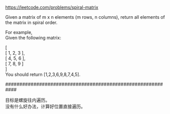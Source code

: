 https://leetcode.com/problems/spiral-matrix

Given a matrix of m x n elements (m rows, n columns), return all elements of the matrix in spiral order.  

For example,  
Given the following matrix:  

[  
 [ 1, 2, 3 ],  
 [ 4, 5, 6 ],  
 [ 7, 8, 9 ]  
]  
You should return [1,2,3,6,9,8,7,4,5].

############################################################

目标是螺旋往内遍历。  
没有什么好办法，计算好位置直接遍历。
